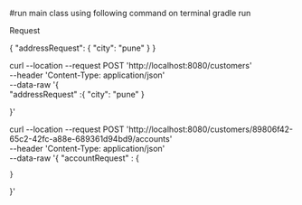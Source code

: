#run main class using following command on terminal
gradle run

Request

{
"addressRequest": {
"city": "pune"
}
}

curl --location --request POST 'http://localhost:8080/customers' \
--header 'Content-Type: application/json' \
--data-raw '{   
"addressRequest" :{
"city": "pune"
}

}'


curl --location --request POST 'http://localhost:8080/customers/89806f42-65c2-42fc-a88e-689361d94bd9/accounts' \
--header 'Content-Type: application/json' \
--data-raw '{
"accountRequest" : {

    }
}'
